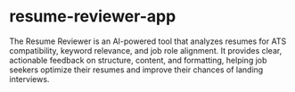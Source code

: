 # resume-reviewer-app
The Resume Reviewer is an AI-powered tool that analyzes resumes for ATS compatibility, keyword relevance, and job role alignment. It provides clear, actionable feedback on structure, content, and formatting, helping job seekers optimize their resumes and improve their chances of landing interviews.
